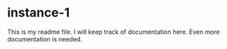 # instance-1

This is my readme file. I will keep track of documentation here.
Even more documentation is needed.

